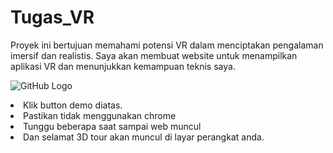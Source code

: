 # Tugas_VR

Proyek ini bertujuan memahami potensi VR dalam menciptakan pengalaman imersif dan realistis. Saya akan membuat website untuk menampilkan aplikasi VR dan menunjukkan kemampuan teknis saya.

![GitHub Logo](qrcode.jpeg)

<li>Klik button demo diatas.</li>
                                <li>Pastikan tidak menggunakan chrome</li>
                                <li>Tunggu beberapa saat sampai web muncul</li>
                                <li>Dan selamat 3D tour akan muncul di layar perangkat anda.</li>
